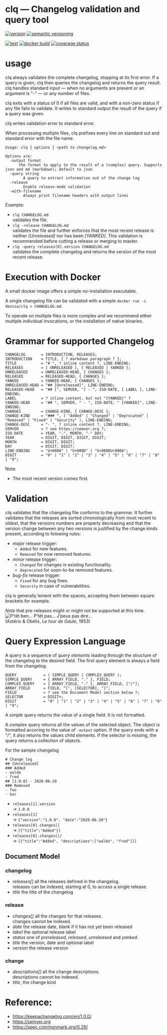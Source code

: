 # clq — Changelog validation and query tool

[![version](https://img.shields.io/github/v/release/denisa/clq?include_prereleases&sort=semver)](https://github.com/denisa/clq/releases)
[![semantic versioning](https://img.shields.io/badge/semantic%20versioning-2.0.0-informational)](https://semver.org/spec/v2.0.0.html)

[![test](https://github.com/denisa/clq/workflows/test/badge.svg)](https://github.com/denisa/clq/actions?query=workflow%3Atest+branch%3Amaster)
[![docker build](https://img.shields.io/docker/cloud/build/denisa/clq)](https://hub.docker.com/repository/docker/denisa/clq/builds)
[![coverage status](https://coveralls.io/repos/github/denisa/clq/badge.svg?branch=master)](https://coveralls.io/github/denisa/clq?branch=master)

# usage

clq always validates the complete changelog, stopping at its first error. If a query is given, clq then queries the changelog and returns the query result. clq handles standard input — when no arguments are present or an argument is "-" — or any number of files.

clq exits with a status of 0 if all files are valid, and with a non-zero status if any file fails to validate. It writes to standard output the result of the query if a query was given.

clq writes validation error to standard error.

When processing multiple files, clq prefixes every line on standard out and standard error with the file name.

    Usage: clq { options } <path to changelog.md>

    Options are:
      -output format
          the format to apply to the result of a (complex) query. Supports json and md (markdown); default to json
      -query string
        	A query to extract information out of the change log
      -release
        	Enable release-mode validation
      -with-filename
        	Always print filename headers with output lines

Example:

- `clq CHANGELOG.md`  
    validates the file.
- `clq -release CHANGELOG.md`  
    validates the file and further enforces that the most recent release is neither _[Unreleased]_ nor has been _[YANKED]_. This validation is recommended before cutting a release or merging to master.
- `clq -query releases[0].version CHANGELOG.md`  
    validates the complete changelog and returns the version of the most recent release.

# Execution with Docker

A small docker image offers a simple no-installation executable.

A single changelog file can be validated with a simple `docker run -i denisa/clq < CHANGELOG.md`.

To operate on multiple files is more complex and we recommend either multiple individual invocations, or the installation of native binaries.

# Grammar for supported Changelog
```
CHANGELOG       = INTRODUCTION, RELEASES;
INTRODUCTION    = TITLE, { ? markdown paragraph ? };
TITLE           = "# ", ? inline content ?, LINE-ENDING;
RELEASES        = [ UNRELEASED ], { RELEASED | YANKED };
UNRELEASED      = UNRELEASED-HEAD, { CHANGES };
RELEASED        = RELEASED-HEAD, { CHANGES };
YANKED          = YANKED-HEAD, { CHANGES };
UNRELEASED-HEAD = "## [Unreleased]", LINE-ENDING;
RELEASED-HEAD   = "## [", SEMVER, "] - ", ISO-DATE, [ LABEL ], LINE-ENDING;
LABEL           = ? inline content, but not "[YANKED]" ?
YANKED-HEAD     = "## ", SEMVER, " - ", ISO-DATE, " [YANKED]", LINE-ENDING;
CHANGES         = CHANGE-KIND, { CHANGE-DESC };
CHANGE-KIND     = "### ", ( "Added" | "Changed" | "Deprecated" | "Removed" | "Fixed" | "Security" ), LINE-ENDING;
CHANGE-DESC     = "- ", ? inline content ?, LINE-ENDING;
SEMVER          = ? see https://semver.org ?;
ISO-DATE        = YEAR, "-", MONTH, "-" DAY;
YEAR            = DIGIT, DIGIT, DIGIT, DIGIT;
MONTH           = DIGIT, DIGIT;
DAY             = DIGIT, DIGIT;
LINE-ENDING     = "U+000A" | "U+000D" | "U+000DU+000A";
DIGIT           = "0" | "1" | "2" | "3" | "4" | "5" | "6" | "7" | "8" | "9";
```
Note:
- The most recent version comes first.

# Validation

clq validates that the changelog file conforms to the grammar. It further validates that the releases are sorted chronologically from most recent to oldest, that the versions numbers are properly decreasing and that the version change between any two versions is justified by the change kinds present, according to folowing rules:

- _major_ release trigger:
    - `Added` for new features.
    - `Removed` for now removed features.
- _minor_ release trigger:
    - `Changed` for changes in existing functionality.
    -  `Deprecated` for soon-to-be removed features.
- _bug-fix_ release trigger:
    - `Fixed` for any bug fixes.
    - `Security` in case of vulnerabilities.

clq is generally lenient with the spaces, accepting them between square brackets for example.

_Note_ that pre-releases might or might not be supported at this time.  
![P’têt ben… P’têt pas… J’peux pas dire…](https://lestribulationsdunfrancophoneenfrancophonie.files.wordpress.com/2017/02/http-www-etaletaculture-frwp-contentuploads201512une-reponse-de-normands.jpg?w=317&h=269)  
(Astérix & Obélix, _Le tour de Gaule_, 1953)

# Query Expression Language

A query is a sequence of _query elements_ leading through the structure of the changelog to the desired field.
The first query element is always a field from the changelog.

```
QUERY            = ( SIMPLE_QUERY | COMPLEX_QUERY );
SIMPLE_QUERY     = { ARRAY_FIELD, "." }, FIELD;
COMPLEX_QUERY    = { ARRAY_FIELD, "." }, ARRAY_FIELD, ["/"];
ARRAY_FIELD      = FIELD, "[", [SELECTOR], "]";
FIELD            = ? see the Document Model section below ?;
SELECTOR         = DIGIT+;
DIGIT            = "0" | "1" | "2" | "3" | "4" | "5" | "6" | "7" | "8" | "9";
```
A _simple_ query returns the value of a single field. It is not formatted.

A _complex_ query returns all the values of the selected object. The object is formatted accoring to the value of `-output` option. If the query ends with a "/", it also returns the values child elements. If the selector is missing, the query returns a collection of objects.

For the sample changelog
```
# Change log
## [Unreleased]
### Added
- waldo
- fred
## [1.0.0] - 2020-06-20
### Removed
- foo
- bar
```
- `releases[1].version`  
    -> `1.0.0`
- `releases[1]`  
    -> `{"version":"1.0.0", "date":"2020-06-20"}`
- `releases[0].changes[]`  
    -> `[{"title":"Added"}]`
- `releases[0].changes[]/`  
    -> `[{"title":"Added", "descriptions":["waldo", "fred"]}]`

## Document Model
### changelog
- _releases[]_ all the releases defined in the changelog.  
  releases can be indexed, starting at 0, to access a single release.
- _title_ the title of the changelog
### release
- _changes[]_ all the changes for that releases.  
  changes cannot be indexed.
- _date_ the release date, blank if it has not yet been released
- _label_ the optional release label
- _status_ one of _prereleased_, _released_, _unreleased_ and _yanked_.
- _title_ the version, date and optional label
- _version_ the release version
### change
- _descriptions[]_ all the change descriptions.  
  descriptions cannot be indexed.
- _title_, the change kind

# Reference:

-   <https://keepachangelog.com/en/1.0.0/>
-   <https://semver.org>
-   <https://spec.commonmark.org/0.29/>
